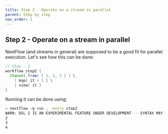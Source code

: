 ```yaml
---
title: Step 2 - Operate on a stream in parallel
parent: Step by step
nav_order: 1
---
```


## Step 2 - Operate on a stream in parallel

NextFlow (and streams in general) are supposed to be a good fit for
parallel execution. Let's see how this can be done:

``` groovy
// Step - 2
workflow step2 {
  Channel.from( [ 1, 2, 3 ] ) \
    | map{ it + 1 } \
    | view{ it }
}
```

Running it can be done using:

``` sh
> nextflow -q run . -entry step2
WARN: DSL 2 IS AN EXPERIMENTAL FEATURE UNDER DEVELOPMENT -- SYNTAX MAY CHANGE IN FUTURE RELEASE
2
3
4
```


